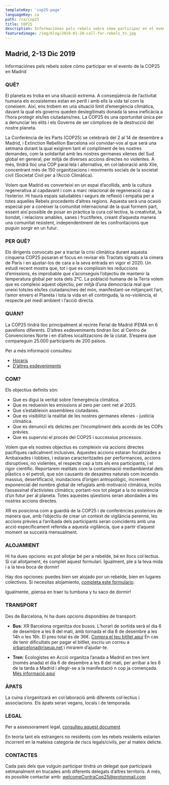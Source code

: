 ```yaml
---
templateKey: 'cop25-page'
languageKey: ca
path: /ca/cop25
title: COP25
description: Informaciónes pels rebels sobre cómo participar en el evento de la COP25 en Madrid
featuredimage: /img/blog/2019-01-28-call-for-rebels_tn.jpg
---
```


## Madrid, 2-13 Dic 2019

Informaciónes pels rebels sobre cómo participar en el evento de la COP25 en Madrid

### QUÈ?

El planeta es troba en una situació extrema. A conseqüència de l’activitat humana els ecosistemes estan en perill i amb ells la vida tal com la coneixem. Així, ens trobem en una situació límit d’emergència climàtica, davant la qual els governs queden deslegitimats donada  la seva ineficàcia a l’hora protegir els/les ciutadans/nes. La COP25 és una oportunitat única per a denunciar les elits i els Governs de ser còmplices de la destrucció del nostre planeta.

La Conferència de les Parts (COP25) se celebrarà del 2 al 14 de desembre a Madrid, i Extinction Rebellion Barcelona vol convidar-vos al que serà una setmana durant la qual exigirem tant el compliment de les nostres demandes, com la solidaritat amb les nostres germanes xilenes del Sud global en general, per mitjà de diverses accions directes no violentes. A més, tindrà lloc una COP paral·lela i alternativa, en col·laboració amb Xile, concentrant més de 150 organitzacions i moviments socials de la societat civil (Societat Civil per a l’Acció Climàtica).

Volem que Madrid es converteixi en un espai d’acollida, amb la cultura regenerativa al capdavant i com a marc relacional de regeneració cap a l’exterior. Hi haurà espais saludables i segurs de reflexió i empatia per a totes aquelles Rebels procedents d’altres regions. Aquesta serà una ocasió especial per a conèixer la comunitat internacional de la qual formem part, essent així possible de posar en pràctica la cura col·lectiva, la creativitat, la bondat, i relacions amables, sanes i fructíferes, creant d’aquesta manera una comunitat resistent, independentment de les confrontacions que puguin sorgir en un futur.

### PER QUÈ?

Els dirigents convocats per a tractar la crisi climàtica durant aquesta cinquena COP25 posaran el focus en revisar els Tractats signats a la cimera de París i en ajustar-los de cara a la seva entrada en vigor el 2020. Un estudi recent mostra que, tot i que es complissin les reduccions d’emissions, és improbable que s’aconseguís l’objectiu de mantenir la temperatura global per sota dels 2°C. La població humana de la Terra volem que es compleixi aquest objectiu, per mitjà d’una democràcia real que uneixi tots/es els/les ciutadans/nes del món, manifestant-se mitjançant l’art, l’amor envers el Planeta i tota la vida en ell continguda, la no-violència, el respecte pel medi ambient i l’acció directa.

### QUAN?

La COP25 tindrà lloc principalment al recinte Ferial de Madrid IFEMA en 6 pavellons diferents. D’altres esdeveniments tindran lloc al Centro de Convenciones Norte i en d’altres localitzacions de la ciutat. S’espera que compareguin 25.000 participants de 200 països. 

Per a més informació consulteu:
- [Horaris](https://unfccc.int/sites/default/files/resource/Overview%20Schedule_COP25.pdf)
- [D’altres esdeveniments](https://unfccc.int/sites/default/files/resource/COP%2025%20Exhibits%20Selected.pdf)

### COM?

Els objectius definits són:
- Que es digui la veritat sobre l’emergència climàtica.
- Que es redueixin les emissions al zero per cent net al 2025.
- Que s’estableixin assemblees ciutadanes.
- Que es visibilitzi la realitat de les nostres germanes xilenes - justícia climàtica.
- Que es denunciï els delictes per l’incompliment dels acords de les COPs prèvies.
- Que es supervisi el procés del COP25 i successius processos.

Volem que els nostres objectius es compleixin via accions directes pacífiques radicalment inclusives. Aquestes accions estaran focalitzades a Ambaixades i lobbies, i estaran caracteritzades per performances, accions disruptives, no violentes, el respecte cap a tots els ens participants, i el rigor científic. Reportarem realitats com la contaminació mediambiental dels plàstics o el petroli, que són causants de desastres naturals com incendis massius, desertificació, inundacions d’origen antropològic, increment exponencial del nombre global de refugiats amb motivació climàtica, inclòs l’assassinat d’activistes climàtics; portant-nos tot plegat a la no existència d’un futur per al planeta. Totes aquestes qüestions seran abordades a les nostres accions directes.

XR es posiciona com a guardià de la COP25 i de conferències posteriors de manera que, amb l’objectiu de crear un context de vigilància perenne, les accions prèvies a l’arribada dels participants seran coincidents amb una acció específicament referida a aquesta vigilància, que a partir d’aquest moment se succeirà mensualment.

### ALOJAMIENT

Hi ha dues opcions: es pot allotjar bé per a rebelde, bé en llocs col·lectius. Si cal allotjament, és complet aquest formulari.
Igualment, ple a la teva mida i a la teva boca de dormir!

Hay dos opciones: puedes bien ser alojado por un rebelde, bien en lugares colectivos. Si necesitas alojamiento, [completa este formulario](https://forms.organise.earth/index.php?r=survey/index&sid=296848&lang=en).

Igualmente, ¡piensa en traer tu tumbona y tu saco de dormir!

### TRANSPORT

Des de Barcelona, hi ha dues opcions disponibles de transport:

- **Bus**: XR Barcelona organitza dos busos. L’horari de sortida serà el dia 6 de desembre a les 8 del matí, amb tornada el dia 8 de desembre a les 14h o les 16h. El preu total és de 36€. [Compra el teu bitllet aquí](https://vivetix.com/entradas-puente-de-diciembre-en-madrid?s=link)
En cas de tenir dificultats per pagar el bitllet, escriu un correu a [xrbarcelona@riseup.net](xrbarcelona@riseup.net) i mirarem d’ajudar-te.

- **Tren**: Ecologistes en Acció organitza l’anada a Madrid en tren lent (només anada) el dia 6 de desembre a les 8 del matí, per arribar a les 6 de la tarda a Madrid i afegir-se a la manifestació n cop ja començada. [Més informació aquí](https://forms.gle/bubBz4zWRSJGQgyK6)

### ÀPATS

La cuina s’organitzarà en col·laboració amb diferents col·lectius i associacions. Els àpats seran vegans, locals i de temporada.

### LEGAL

Per a assessorament legal, [consulteu aquest document](https://cloud.organise.earth/s/asymp58W5bZD9nA)

En teoria tant els estrangers no residents com les rebels residents estarien incorrent en la mateixa categoria de riscs legals/civils, per al mateix delicte.

### CONTACTES

Cada país dels que vulguin participar tindrà un delegat que participarà setmanalment en trucades amb diferents delegats d’altres territoris. A més, és possible contactar amb:
[welcomeContraCop25@protonmail.com](mailto:welcomeContraCop25@protonmail.com)
